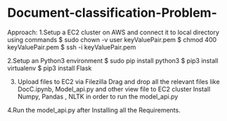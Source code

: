# Document-classification-Problem-

Approach:
1.Setup a EC2 cluster on AWS and connect it to local directory using commands
$ sudo chown -v user keyValuePair.pem 
$ chmod 400 keyValuePair.pem 
$ ssh -i keyValuePair.pem

2.Setup an Python3 environment
$ sudo pip install python3
$ pip3 install virtualenv 
$ pip3 install Flask

3. Upload files to EC2 via Filezilla
Drag and drop all the relevant files like DocC.ipynb, Model_api.py and other view file to EC2 cluster
Install Numpy, Pandas , NLTK in order to run the model_api.py

4.Run the model_api.py after Installing all the Requirements.

